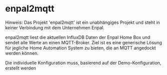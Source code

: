 # enpal2mqtt

Hinweis:
Das Projekt 'enpal2mqtt' ist ein unabhängiges Projekt und steht in keiner Verbindung mit dem Unternehmen Enpal.

enpal2mqtt liest die aktuellen InfluxDB Daten der Enpal Home Box und sendet alle Werte an einen MQTT-Broker.
Ziel ist es eine generische Lösung für jegliche Home Automation System zu bieten, die an MQTT angedockt werden können.

Die individuelle Konfiguration muss, basierend auf der Demo-Konfiguration, erstellt werden
